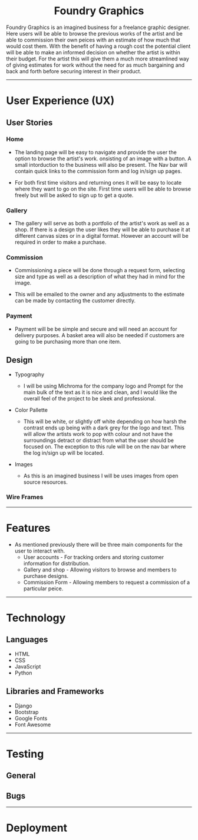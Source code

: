 <h1 style="text-align: center">Foundry Graphics</h1>

Foundry Graphics is an imagined business for a freelance graphic designer. Here users will be able to browse the previous works of the artist and be able to commission their own peices with an estimate of how much that would cost them. With the benefit of having a rough cost the potential client will be able to make an informed decision on whether the artist is within their budget. For the artist this will give them a much more streamlined way of giving estimates for work without the need for as much bargaining and back and forth before securing interest in their product.

<hr>

# User Experience (UX)

## User Stories

### Home

* The landing page will be easy to navigate and provide the user the option to browse the artist's work. onsisting of an image with  a button. A small intorduction to the business will also be present. The Nav bar will contain quick links to the commission form and log in/sign up pages.

* For both first time visitors and returning ones it will be easy to locate where they want to go on the site. First time users will be able to browse freely but will be asked to sign up to get a quote.


### Gallery

* The gallery will serve as both a portfolio of the artist's work as well as a shop. If there is a design the user likes they will be able to purchase it at different canvas sizes or in a digital format. However an account will be required in order to make a purchase.

### Commission

* Commissioning a piece will be done through a request form, selecting size and type as well as a description of what they had in mind for the image.

* This will be emailed to the owner and any adjustments to the estimate can be made by contacting the customer directly.

### Payment

* Payment will be be simple and secure and will need an account for delivery purposes. A basket area will also be needed if customers are going to be purchasing more than one item.

## Design

* Typography
    - I will be using Michroma for the company logo and Prompt for the main bulk of the text as it is nice and clean, and I would like the overall feel of the project to be sleek and professional.

* Color Pallette
    - This will be white, or slightly off white depending on how harsh the contrast ends up being with a dark grey for the logo and text. This will allow the artists work to pop with colour and not have the surroundings detract or distract from what the user should be focused on. The exception to this rule will be on the nav bar where the log in/sign up will be located.

* Images
    - As this is an imagined business I will be uses images from open source resources.

### Wire Frames

<hr>

# Features

* As mentioned previously there will be three main components for the user to interact with.
    - User accounts - For tracking orders and storing customer information for distribution.
    - Gallery and shop - Allowing visitors to browse and members to purchase designs.
    - Commission Form - Allowing members to request a commission of a particular peice.

<hr>

# Technology

## Languages

* HTML
* CSS
* JavaScript
* Python

## Libraries and Frameworks

* Django
* Bootstrap
* Google Fonts
* Font Awesome

<hr>

# Testing

## General

## Bugs

<hr>

# Deployment

